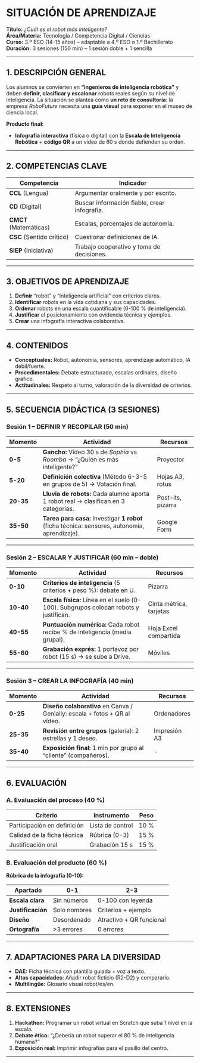 # **SITUACIÓN DE APRENDIZAJE**  
**Título:** *¿Cuál es el robot más inteligente?*  
**Área/Materia:** Tecnología / Competencia Digital / Ciencias  
**Curso:** 3.º ESO (14-15 años) – adaptable a 4.º ESO o 1.º Bachillerato  
**Duración:** 3 sesiones (150 min) – 1 sesión doble + 1 sencilla  

---

## **1. DESCRIPCIÓN GENERAL**  
Los alumnos se convierten en **“ingenieros de inteligencia robótica”** y deben **definir, clasificar y escalonar** robots reales según su nivel de inteligencia. La situación se plantea como **un reto de consultoría**: la empresa *RoboFuture* necesita una **guía visual** para exponer en el museo de ciencia local.  

**Producto final:**  
- **Infografía interactiva** (física o digital) con la **Escala de Inteligencia Robótica** + **código QR** a un vídeo de 60 s donde defienden su orden.  

---

## **2. COMPETENCIAS CLAVE**  
| Competencia | Indicador |  
|-------------|----------|  
| **CCL** (Lengua) | Argumentar oralmente y por escrito. |  
| **CD** (Digital) | Buscar información fiable, crear infografía. |  
| **CMCT** (Matemáticas) | Escalas, porcentajes de autonomía. |  
| **CSC** (Sentido crítico) | Cuestionar definiciones de IA. |  
| **SIEP** (Iniciativa) | Trabajo cooperativo y toma de decisiones. |  

---

## **3. OBJETIVOS DE APRENDIZAJE**  
1. **Definir** “robot” y “inteligencia artificial” con criterios claros.  
2. **Identificar** robots en la vida cotidiana y sus capacidades.  
3. **Ordenar** robots en una escala cuantificable (0-100 % de inteligencia).  
4. **Justificar** el posicionamiento con evidencia técnica y ejemplos.  
5. **Crear** una infografía interactiva colaborativa.  

---

## **4. CONTENIDOS**  
- **Conceptuales:** Robot, autonomía, sensores, aprendizaje automático, IA débil/fuerte.  
- **Procedimentales:** Debate estructurado, escalas ordinales, diseño gráfico.  
- **Actitudinales:** Respeto al turno, valoración de la diversidad de criterios.  

---

## **5. SECUENCIA DIDÁCTICA (3 SESIONES)**  

### **Sesión 1 – DEFINIR Y RECOPILAR (50 min)**  
| Momento | Actividad | Recursos |  
|--------|-----------|----------|  
| **0-5** | **Gancho:** Vídeo 30 s de *Sophia* vs *Roomba* → “¿Quién es más inteligente?” | Proyector |  
| **5-20** | **Definición colectiva** (Método 6-3-5 en grupos de 5) → Votación final. | Hojas A3, rotus |  
| **20-35** | **Lluvia de robots:** Cada alumno aporta 1 robot real → clasifican en 3 categorías. | Post-its, pizarra |  
| **35-50** | **Tarea para casa:** Investigar **1 robot** (ficha técnica: sensores, autonomía, aprendizaje). | Google Form |  

---

### **Sesión 2 – ESCALAR Y JUSTIFICAR (60 min – doble)**  
| Momento | Actividad | Recursos |  
|--------|-----------|----------|  
| **0-10** | **Criterios de inteligencia** (5 criterios + peso %): debate en U. | Pizarra |  
| **10-40** | **Escala física:** Línea en el suelo (0-100). Subgrupos colocan robots y justifican. | Cinta métrica, tarjetas |  
| **40-55** | **Puntuación numérica:** Cada robot recibe % de inteligencia (media grupal). | Hoja Excel compartida |  
| **55-60** | **Grabación exprés:** 1 portavoz por robot (15 s) → se sube a Drive. | Móviles |  

---

### **Sesión 3 – CREAR LA INFOGRAFÍA (40 min)**  
| Momento | Actividad | Recursos |  
|--------|-----------|----------|  
| **0-25** | **Diseño colaborativo** en Canva / Genially: escala + fotos + QR al vídeo. | Ordenadores |  
| **25-35** | **Revisión entre grupos** (galería): 2 estrellas y 1 deseo. | Impresión A3 |  
| **35-40** | **Exposición final:** 1 min por grupo al “cliente” (compañeros). | - |  

---

## **6. EVALUACIÓN**  

### **A. Evaluación del proceso (40 %)**  
| Criterio | Instrumento | Peso |  
|---------|-------------|------|  
| Participación en definición | Lista de control | 10 % |  
| Calidad de la ficha técnica | Rúbrica (0-3) | 15 % |  
| Justificación oral | Grabación 15 s | 15 % |  

### **B. Evaluación del producto (60 %)**  
**Rúbrica de la infografía (0-10):**  

| Apartado | 0-1 | 2-3 |  
|---------|-----|-----|  
| **Escala clara** | Sin números | 0-100 con leyenda |  
| **Justificación** | Solo nombres | Criterios + ejemplo |  
| **Diseño** | Desordenado | Atractivo + QR funcional |  
| **Ortografía** | >3 errores | 0 errores |  

---

## **7. ADAPTACIONES PARA LA DIVERSIDAD**  

- **DAE:** Ficha técnica con plantilla guiada + voz a texto.  
- **Altas capacidades:** Añadir robot ficticio (R2-D2) y compararlo.  
- **Multilingüe:** Glosario visual robot/es/en.  

---

## **8. EXTENSIONES**  
1. **Hackathon:** Programar un robot virtual en Scratch que suba 1 nivel en la escala.  
2. **Debate ético:** “¿Debería un robot superar el 80 % de inteligencia humana?”  
3. **Exposición real:** Imprimir infografías para el pasillo del centro.  

---
